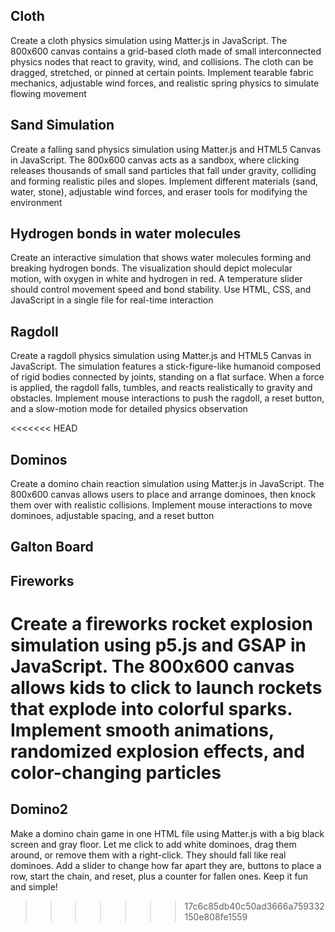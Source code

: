 ## Cloth
Create a cloth physics simulation using Matter.js in JavaScript. The 800x600 canvas contains a grid-based cloth made of small interconnected physics nodes that react to gravity, wind, and collisions. The cloth can be dragged, stretched, or pinned at certain points. Implement tearable fabric mechanics, adjustable wind forces, and realistic spring physics to simulate flowing movement

## Sand Simulation
Create a falling sand physics simulation using Matter.js and HTML5 Canvas in JavaScript. The 800x600 canvas acts as a sandbox, where clicking releases thousands of small sand particles that fall under gravity, colliding and forming realistic piles  and slopes. Implement different materials (sand, water, stone), adjustable wind forces,  and eraser tools for modifying the environment

## Hydrogen bonds in water molecules
Create an interactive simulation that shows water molecules forming and breaking hydrogen bonds. The visualization should depict molecular motion, with oxygen in white and hydrogen in red. A temperature slider should control movement speed and bond stability. Use HTML, CSS, and JavaScript in a single file for real-time interaction

## Ragdoll
Create a ragdoll physics simulation using Matter.js and HTML5 Canvas in JavaScript. The simulation features a stick-figure-like humanoid composed of rigid bodies connected by joints, standing on a flat surface. When a force is applied, the ragdoll falls, tumbles, and reacts realistically to gravity and obstacles. Implement mouse interactions to push the ragdoll, a reset button, and a slow-motion mode for detailed physics observation

<<<<<<< HEAD
## Dominos
Create a domino chain reaction simulation using Matter.js in JavaScript. The 800x600 canvas allows users to place and arrange dominoes, then knock them over with realistic collisions. Implement mouse interactions to move dominoes, adjustable spacing, and a reset button

## Galton Board

## Fireworks
Create a fireworks rocket explosion simulation using p5.js and GSAP in JavaScript. The 800x600 canvas allows kids to click to launch rockets that explode into colorful sparks. Implement smooth animations, randomized explosion effects, and color-changing particles
=======
## Domino2
Make a domino chain game in one HTML file using Matter.js with a big black screen and gray floor. Let me click to add white dominoes, drag them around, or remove them with a right-click. They should fall like real dominoes. Add a slider to change how far apart they are, buttons to place a row, start the chain, and reset, plus a counter for fallen ones. Keep it fun and simple!
>>>>>>> 17c6c85db40c50ad3666a759332150e808fe1559
